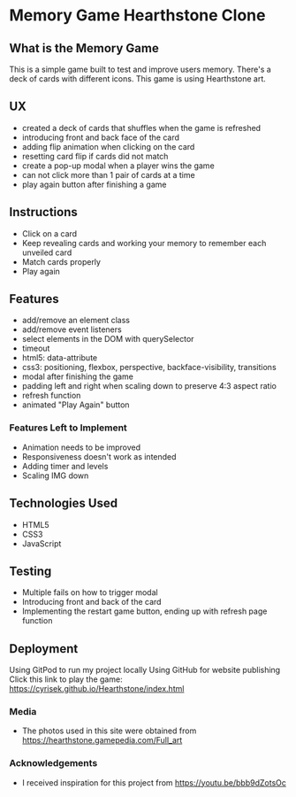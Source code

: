 # Memory Game Hearthstone Clone

## What is the Memory Game
This is a simple game built to test and improve users memory. There's a deck of cards with different icons. This game is using Hearthstone art. 

## UX
* created a deck of cards that shuffles when the game is refreshed
* introducing front and back face of the card
* adding flip animation when clicking on the card
* resetting card flip if cards did not match
* create a pop-up modal when a player wins the game
* can not click more than 1 pair of cards at a time
* play again button after finishing a game

## Instructions
* Click on a card
* Keep revealing cards and working your memory to remember each unveiled card
* Match cards properly
* Play again

## Features
* add/remove an element class
* add/remove event listeners
* select elements in the DOM with querySelector
* timeout
* html5: data-attribute
* css3: positioning, flexbox, perspective, backface-visibility, transitions
* modal after finishing the game
* padding left and right when scaling down to preserve 4:3 aspect ratio
* refresh function
* animated "Play Again" button

### Features Left to Implement
* Animation needs to be improved
* Responsiveness doesn't work as intended
* Adding timer and levels
* Scaling IMG down

## Technologies Used
* HTML5
* CSS3
* JavaScript

## Testing
* Multiple fails on how to trigger modal
* Introducing front and back of the card
* Implementing the restart game button, ending up with refresh page function

## Deployment
Using GitPod to run my project locally
Using GitHub for website publishing
Click this link to play the game: https://cyrisek.github.io/Hearthstone/index.html






### Media
- The photos used in this site were obtained from https://hearthstone.gamepedia.com/Full_art

### Acknowledgements

- I received inspiration for this project from https://youtu.be/bbb9dZotsOc
